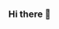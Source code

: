 ### Hi there 👋

<!--
**alphasdo/alphasdo** is a ✨ _special_ ✨ repository because its `README.md` (this file) appears on your GitHub profile.

Here are some ideas to get you started:
this is a test for vscode！
- 🔭 I’m currently working on ...
- 🌱 I’m currently learning ...
- 👯 I’m looking to collaborate on ...
- 🤔 I’m looking for help with ...
- 💬 Ask me about ...
- 📫 How to reach me: ...
- 😄 Pronouns: ...
- ⚡ Fun fact: ...
-->
